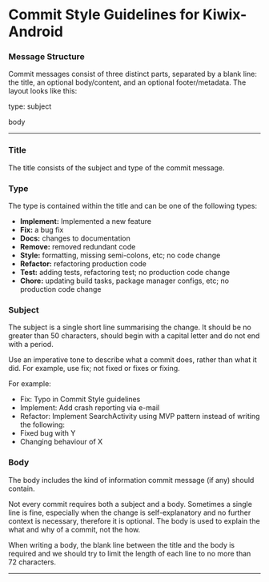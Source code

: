 # Commit Style Guidelines for Kiwix-Android

### Message Structure
Commit messages consist of three distinct parts, separated by a blank line: the title, an optional body/content, and an optional footer/metadata. The layout looks like this:

type: subject

body

***

### Title
The title consists of the subject and type of the commit message.

### Type
The type is contained within the title and can be one of the following types:

* **Implement:** Implemented a new feature
* **Fix:** a bug fix
* **Docs:** changes to documentation
* **Remove:** removed redundant code
* **Style:** formatting, missing semi-colons, etc; no code change
* **Refactor:** refactoring production code
* **Test:** adding tests, refactoring test; no production code change
* **Chore:** updating build tasks, package manager configs, etc; no production code change

### Subject
The subject is a single short line summarising the change. It should be no greater than 50 characters, should begin with a capital letter and do not end with a period.

Use an imperative tone to describe what a commit does, rather than what it did. For example, use fix; not fixed or fixes or fixing.

For example:
- Fix: Typo in Commit Style guidelines
- Implement: Add crash reporting via e-mail
- Refactor: Implement SearchActivity using MVP pattern
instead of writing the following:
- Fixed bug with Y
- Changing behaviour of X

### Body
The body includes the kind of information commit message (if any) should contain.

Not every commit requires both a subject and a body. Sometimes a single line is fine, especially when the change is self-explanatory and no further context is necessary, therefore it is optional. The body is used to explain the what and why of a commit, not the how.

When writing a body, the blank line between the title and the body is required and we should try to limit the length of each line to no more than 72 characters.

***
